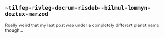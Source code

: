 ## `~tilfep-rivleg-docrum-risdeb--bilmul-lommyn-doztux-marzod`
Really weird that my last post was under a completely different planet name though...